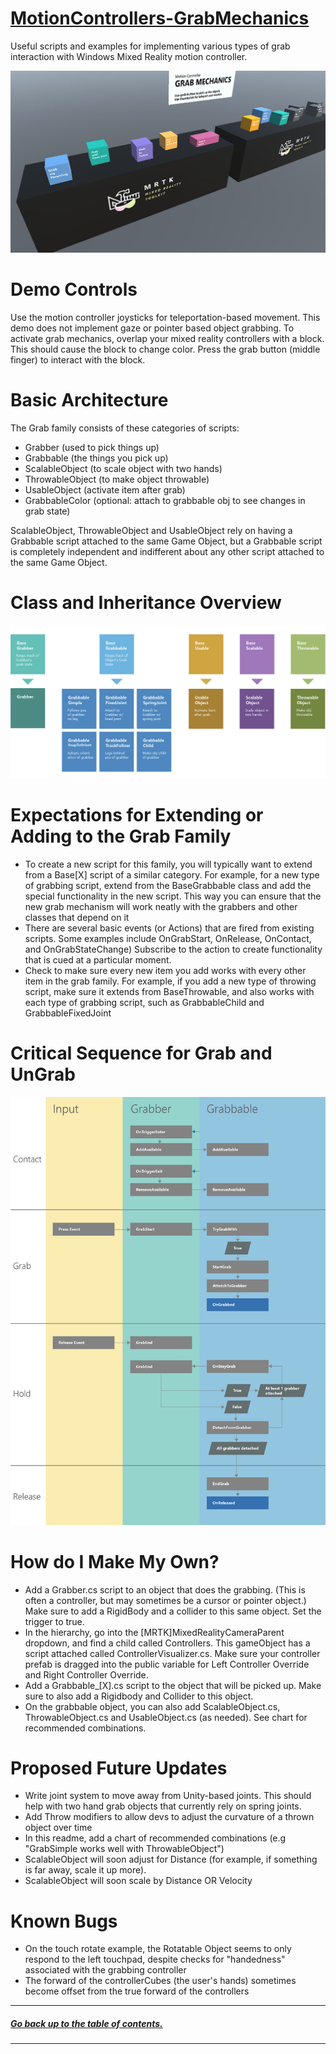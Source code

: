﻿# [MotionControllers-GrabMechanics]()

Useful scripts and examples for implementing various types of grab interaction with Windows Mixed Reality motion controller.

![](/External/ReadMeImages/MRTK_MotionController_GrabMechanics.jpg)

# Demo Controls
Use the motion controller joysticks for teleportation-based movement. This demo does not implement gaze or pointer based object grabbing. To activate grab mechanics, overlap your mixed reality controllers with a block. This should cause the block to change color. Press the grab button (middle finger) to interact with the block. 

# Basic Architecture
 
The Grab family consists of these categories of scripts: 
- Grabber (used to pick things up) 
- Grabbable (the things you pick up) 
- ScalableObject (to scale object with two hands) 
- ThrowableObject (to make object throwable) 
- UsableObject (activate item after grab) 
- GrabbableColor (optional: attach to grabbable obj to see changes in grab state) 
 
ScalableObject, ThrowableObject and UsableObject rely on having a Grabbable script attached to the same Game Object, but a Grabbable script is completely independent and indifferent about any other script attached to the same Game Object.  


# Class and Inheritance Overview 
 
![](/External/ReadMeImages/MRTK_MotionController_GrabMechanicsDiagram.jpg)


# Expectations for Extending or Adding to the Grab Family  
- To create a new script for this family, you will typically want to extend from a Base[X] script of a similar category. For example, for a new type of grabbing script, extend from the BaseGrabbable class and add the special functionality in the new script. This way you can ensure that the new grab mechanism will work neatly with the grabbers and other classes that depend on it 
- There are several basic events (or Actions) that are fired from existing scripts. Some examples include OnGrabStart, OnRelease, OnContact, and OnGrabStateChange) Subscribe to the action to create functionality that is cued at a particular moment. 
- Check to make sure every new item you add works with every other item in the grab family. For example, if you add a new type of throwing script, make sure it extends from BaseThrowable, and also works with each type of grabbing script, such as GrabbableChild and GrabbableFixedJoint 

# Critical Sequence for Grab and UnGrab 

![](/External/ReadMeImages/MRTK_MotionController_GrabMechanicsDiagram2.jpg)


# How do I Make My Own?
- Add a Grabber.cs script to an object that does the grabbing. (This is often a controller, but may sometimes be a cursor or pointer object.) Make sure to add a RigidBody and a collider to this same object. Set the trigger to true.
- In the hierarchy, go into the [MRTK]MixedRealityCameraParent dropdown, and find a child called Controllers. This gameObject has a script attached called ControllerVisualizer.cs. Make sure your controller prefab is dragged into the public variable for Left Controller Override and Right Controller Override.   
- Add a Grabbable_[X].cs script to the object that will be picked up. Make sure to also add a Rigidbody and Collider to this object. 
- On the grabbable object, you can also add ScalableObject.cs, ThrowableObject.cs and UsableObject.cs (as needed). See chart for recommended combinations.


# Proposed Future Updates 
- Write joint system to move away from Unity-based joints. This should help with two hand grab objects that currently rely on spring joints.  
- Add Throw modifiers to allow devs to adjust the curvature of a thrown object over time 
- In this readme, add a chart of recommended combinations (e.g "GrabSimple works well with ThrowableObject") 
- ScalableObject will soon adjust for Distance (for example, if something is far away, scale it up more).
- ScalableObject will soon scale by Distance OR Velocity 
 
# Known Bugs 
- On the touch rotate example, the Rotatable Object seems to only respond to the left touchpad, despite checks for "handedness" associated with the grabbing controller 
- The forward of the controllerCubes (the user's hands) sometimes become offset from the true forward of the controllers 


---
##### [Go back up to the table of contents.](../../../README.md)
---
